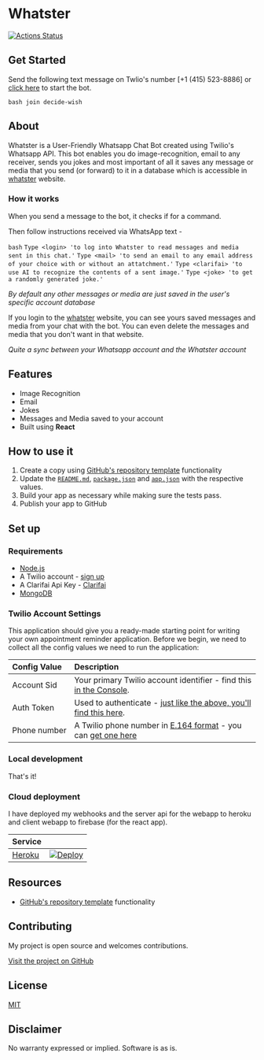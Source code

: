 # Whatster

[![Actions Status](https://github.com/twilio-labs/sample-template-nodejs/workflows/Node%20CI/badge.svg)](https://github.com/twilio-labs/sample-appointment-reminders/actions)

## Get Started

Send the following text message on Twlio's number [+1 (415) 523-8886] or [click here](https://api.whatsapp.com/send?phone=14155238886&text=join%20decide-wish) to start the bot.

```bash join decide-wish```

## About

Whatster is a User-Friendly Whatsapp Chat Bot created using Twilio's Whatsapp API. This bot enables you do image-recognition, email to any receiver, sends you jokes and most important of all it saves any message or media that you send (or forward) to it in a database which is accessible in [whatster](https://whatsterv1.web.app/) website.



### How it works

When you send a message to the bot, it checks if for a command. 

Then follow instructions received via WhatsApp text - 

```bash```
```Type <login> 'to log into Whatster to read messages and media sent in this chat.'```
```Type <mail> 'to send an email to any email address of your choice with or without an attatchment.'```
```Type <clarifai> 'to use AI to recognize the contents of a sent image.'```
```Type <joke> 'to get a randomly generated joke.'```

_By default any other messages or media are just saved in the user's specific account database_

If you login to the [whatster](https://whatsterv1.web.app/) website, you can see yours saved messages and media from your chat with the bot.
You can even delete the messages and media that you don't want in that website.

_Quite a sync between your Whatsapp account and the Whatster account_


## Features

- Image Recognition
- Email
- Jokes
- Messages and Media saved to your account
- Built using **React**

## How to use it

1. Create a copy using [GitHub's repository template](https://help.github.com/en/github/creating-cloning-and-archiving-repositories/creating-a-repository-from-a-template) functionality
2. Update the [`README.md`](README.md), [`package.json`](package.json) and [`app.json`](app.json) with the respective values.
3. Build your app as necessary while making sure the tests pass.
4. Publish your app to GitHub

## Set up

### Requirements

- [Node.js](https://nodejs.org/)
- A Twilio account - [sign up](https://www.twilio.com/try-twilio)
- A Clarifai Api Key - [Clarifai](https://www.clarifai.com/)
- [MongoDB](https://docs.mongodb.com/manual/installation/)

### Twilio Account Settings

This application should give you a ready-made starting point for writing your
own appointment reminder application. Before we begin, we need to collect
all the config values we need to run the application:

| Config&nbsp;Value | Description                                                                                                                                                  |
| :---------------- | :----------------------------------------------------------------------------------------------------------------------------------------------------------- |
| Account&nbsp;Sid  | Your primary Twilio account identifier - find this [in the Console](https://www.twilio.com/console).                                                         |
| Auth&nbsp;Token   | Used to authenticate - [just like the above, you'll find this here](https://www.twilio.com/console).                                                         |
| Phone&nbsp;number | A Twilio phone number in [E.164 format](https://en.wikipedia.org/wiki/E.164) - you can [get one here](https://www.twilio.com/console/phone-numbers/incoming) |

### Local development


That's it!

### Cloud deployment

I have deployed my webhooks and the server api for the webapp to heroku and client webapp to firebase (for the  react app).

| Service                           |                                                                                                                                                                                                                           |
| :-------------------------------- | :------------------------------------------------------------------------------------------------------------------------------------------------------------------------------------------------------------------------ |
| [Heroku](https://www.heroku.com/) | [![Deploy](https://www.herokucdn.com/deploy/button.svg)](https://heroku.com/deploy)                                                                                                                                       |


## Resources

- [GitHub's repository template](https://help.github.com/en/github/creating-cloning-and-archiving-repositories/creating-a-repository-from-a-template) functionality

## Contributing

My project is open source and welcomes contributions.

[Visit the project on GitHub](https://github.com/aditya-mitra/whatster)

## License

[MIT](http://www.opensource.org/licenses/mit-license.html)

## Disclaimer

No warranty expressed or implied. Software is as is.
